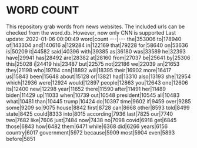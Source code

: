 # WORD COUNT
This repository grab words from news websites. The included urls can be checked from the word.db.
However, now only CNN is supported
Last update: 2022-01-06 00:00:49
word|count
---|---
the|353006
to|178940
of|143304
and|140616
a|129284
in|122169
that|79228
for|58640
on|53636
is|50209
it|44582
said|40396
with|39385
as|36180
was|33589
he|32393
have|29941
has|28492
are|28382
at|28160
from|27037
be|25641
by|25306
this|25028
i|24419
his|23487
but|22575
not|22186
we|22039
an|21653
they|21198
who|19784
cnn|18892
will|18395
their|16902
more|16417
us|15843
been|15648
about|15128
or|13821
had|13310
also|13193
she|12954
which|12936
were|12924
would|12897
people|12863
you|12643
one|12606
its|12400
new|12298
year|11652
there|11590
after|11491
her|11489
biden|11429
up|11033
when|10739
out|10548
president|10545
all|10483
what|10481
than|10445
trump|10424
do|10397
time|9602
if|9459
over|9285
some|9209
so|9075
house|8842
first|8728
can|8668
other|8593
told|8499
state|8425
could|8333
into|8015
according|7936
last|7825
our|7740
two|7682
like|7606
just|7484
now|7438
no|7098
covid|6918
get|6845
those|6843
how|6482
them|6471
while|6368
did|6266
years|6156
country|6017
government|5972
because|5909
most|5904
even|5893
before|5851
